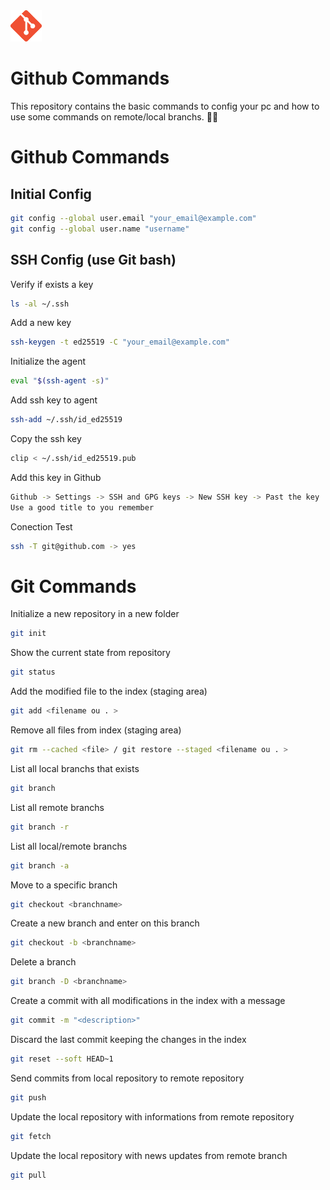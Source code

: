 <img src='./git.png' height=50 width=50 />

# Github Commands 
This repository contains the basic commands to config your pc and how to use some commands on remote/local branchs. 🐱‍👤

###

# Github Commands

## Initial Config
```bash
git config --global user.email "your_email@example.com"
git config --global user.name "username"
```
## SSH Config (use Git bash)<br>

Verify if exists a key
```bash
ls -al ~/.ssh
```

Add a new key
```bash
ssh-keygen -t ed25519 -C "your_email@example.com"
```

Initialize the agent
```bash
eval "$(ssh-agent -s)"
```

Add ssh key to agent
```bash
ssh-add ~/.ssh/id_ed25519
```

Copy the ssh key
```bash
clip < ~/.ssh/id_ed25519.pub
```

Add this key in Github
```bash
Github -> Settings -> SSH and GPG keys -> New SSH key -> Past the key
Use a good title to you remember
```

Conection Test
```bash
ssh -T git@github.com -> yes
```

###

# Git Commands

Initialize a new repository in a new folder
```bash
git init
```

Show the current state from repository
```bash
git status
```

Add the modified file to the index (staging area)
```bash
git add <filename ou . >
```

Remove all files from index (staging area)
```bash
git rm --cached <file> / git restore --staged <filename ou . >
```

List all local branchs that exists
```bash
git branch
```

List all remote branchs
```bash
git branch -r
```

List all local/remote branchs
```bash
git branch -a
```

Move to a specific branch
```bash
git checkout <branchname>
```

Create a new branch and enter on this branch
```bash
git checkout -b <branchname>
```

Delete a branch
```bash
git branch -D <branchname>
```

Create a commit with all modifications in the index with a message
```bash
git commit -m "<description>"
```

Discard the last commit keeping the changes in the index
```bash
git reset --soft HEAD~1
```

Send commits from local repository to remote repository
```bash
git push
```

Update the local repository with informations from remote repository
```bash
git fetch
```

Update the local repository with news updates from remote branch
```bash
git pull
```